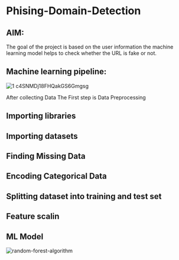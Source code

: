 # Phising-Domain-Detection

## AIM:
   The goal of the project is based on the user information the machine learning model helps to check whether the URL is fake or not.
##  Machine learning pipeline:
   

![1 c4SNMDj18FHQakGS6Gmgsg](https://user-images.githubusercontent.com/61903698/132532255-3cda2604-94e4-4675-af62-43b3fcbd69e0.png)

After collecting Data The First step is Data Preprocessing
## Importing libraries
## Importing datasets
##  Finding Missing Data
##  Encoding Categorical Data
##  Splitting dataset into training and test set
##  Feature scalin


## ML Model
![random-forest-algorithm](https://user-images.githubusercontent.com/61903698/137664616-6ddf7509-6877-489b-9950-cca67ed76f16.png)

